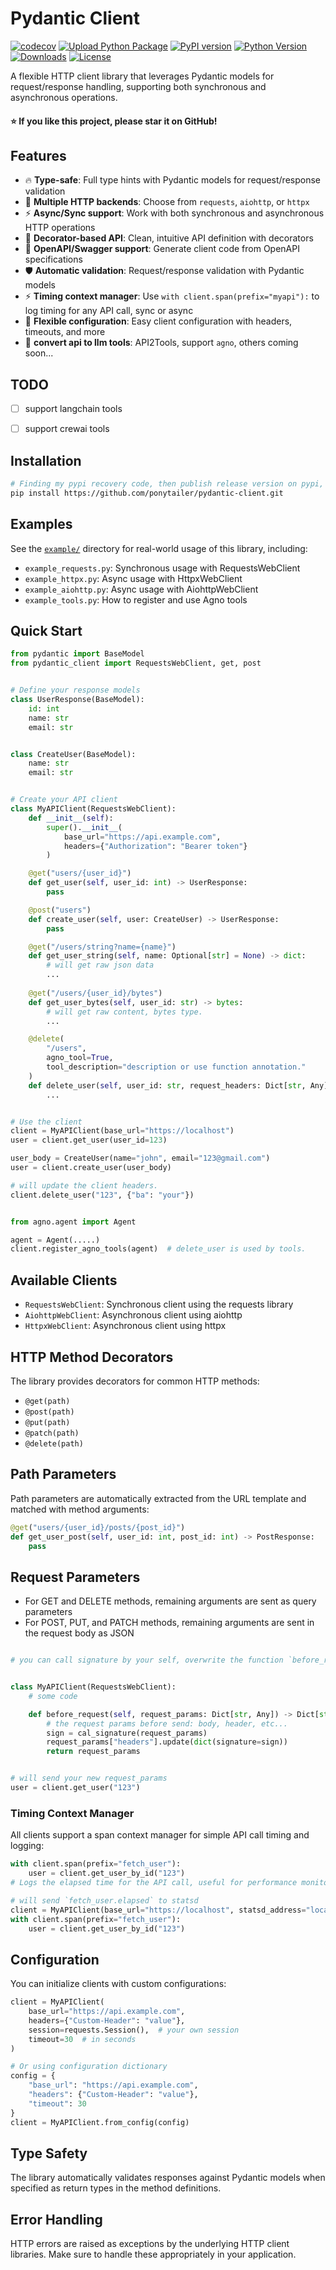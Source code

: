 # Pydantic Client

[![codecov](https://codecov.io/gh/ponytailer/pydantic-client/branch/main/graph/badge.svg?token=CZX5V1YP22)](https://codecov.io/gh/ponytailer/pydantic-client)
[![Upload Python Package](https://github.com/ponytailer/pydantic-client/actions/workflows/python-publish.yml/badge.svg)](https://github.com/ponytailer/pydantic-client/actions/workflows/python-publish.yml)
[![PyPI version](https://badge.fury.io/py/pydantic-client.svg)](https://badge.fury.io/py/pydantic-client)
[![Python Version](https://img.shields.io/pypi/pyversions/pydantic-client.svg)](https://pypi.org/project/pydantic-client/)
[![Downloads](https://pepy.tech/badge/pydantic-client)](https://pepy.tech/project/pydantic-client)
[![License](https://img.shields.io/github/license/ponytailer/pydantic-client.svg)](https://github.com/ponytailer/pydantic-client/blob/main/LICENSE)

A flexible HTTP client library that leverages Pydantic models for request/response handling,
supporting both synchronous and asynchronous operations.

#### ⭐ If you like this project, please star it on GitHub!

## Features

- 🔥 **Type-safe**: Full type hints with Pydantic models for request/response validation
- 🚀 **Multiple HTTP backends**: Choose from `requests`, `aiohttp`, or `httpx`
- ⚡ **Async/Sync support**: Work with both synchronous and asynchronous HTTP operations
- 🎯 **Decorator-based API**: Clean, intuitive API definition with decorators
- 📝 **OpenAPI/Swagger support**: Generate client code from OpenAPI specifications
- 🛡️ **Automatic validation**: Request/response validation with Pydantic models
- ⚡ **Timing context manager**: Use `with client.span(prefix="myapi"):` to log timing for any API call, sync or async
- 🔧 **Flexible configuration**: Easy client configuration with headers, timeouts, and more
- 🔧 **convert api to llm tools**: API2Tools, support `agno`, others coming soon...

## TODO

- [ ] support langchain tools
- [ ] support crewai tools


## Installation

```bash
# Finding my pypi recovery code, then publish release version on pypi, maybe a month later.
pip install https://github.com/ponytailer/pydantic-client.git
```


## Examples

See the [`example/`](./example/) directory for real-world usage of this library, including:

- `example_requests.py`: Synchronous usage with RequestsWebClient
- `example_httpx.py`: Async usage with HttpxWebClient
- `example_aiohttp.py`: Async usage with AiohttpWebClient
- `example_tools.py`: How to register and use Agno tools


## Quick Start

```python
from pydantic import BaseModel
from pydantic_client import RequestsWebClient, get, post


# Define your response models
class UserResponse(BaseModel):
    id: int
    name: str
    email: str


class CreateUser(BaseModel):
    name: str
    email: str


# Create your API client
class MyAPIClient(RequestsWebClient):
    def __init__(self):
        super().__init__(
            base_url="https://api.example.com",
            headers={"Authorization": "Bearer token"}
        )

    @get("users/{user_id}")
    def get_user(self, user_id: int) -> UserResponse:
        pass

    @post("users")
    def create_user(self, user: CreateUser) -> UserResponse:
        pass

    @get("/users/string?name={name}")
    def get_user_string(self, name: Optional[str] = None) -> dict:
        # will get raw json data
        ...
    
    @get("/users/{user_id}/bytes")
    def get_user_bytes(self, user_id: str) -> bytes:
        # will get raw content, bytes type.
        ...

    @delete(
        "/users",
        agno_tool=True,
        tool_description="description or use function annotation."
    )
    def delete_user(self, user_id: str, request_headers: Dict[str, Any]):
        ...


# Use the client
client = MyAPIClient(base_url="https://localhost")
user = client.get_user(user_id=123)

user_body = CreateUser(name="john", email="123@gmail.com")
user = client.create_user(user_body)

# will update the client headers.
client.delete_user("123", {"ba": "your"})


from agno.agent import Agent

agent = Agent(.....)
client.register_agno_tools(agent)  # delete_user is used by tools.

```

## Available Clients

- `RequestsWebClient`: Synchronous client using the requests library
- `AiohttpWebClient`: Asynchronous client using aiohttp
- `HttpxWebClient`: Asynchronous client using httpx

## HTTP Method Decorators

The library provides decorators for common HTTP methods:

- `@get(path)`
- `@post(path)`
- `@put(path)`
- `@patch(path)`
- `@delete(path)`

## Path Parameters

Path parameters are automatically extracted from the URL template and matched with method arguments:

```python
@get("users/{user_id}/posts/{post_id}")
def get_user_post(self, user_id: int, post_id: int) -> PostResponse:
    pass
```

## Request Parameters

- For GET and DELETE methods, remaining arguments are sent as query parameters
- For POST, PUT, and PATCH methods, remaining arguments are sent in the request body as JSON

```python

# you can call signature by your self, overwrite the function `before_request`


class MyAPIClient(RequestsWebClient):
    # some code

    def before_request(self, request_params: Dict[str, Any]) -> Dict[str, Any]:
        # the request params before send: body, header, etc...
        sign = cal_signature(request_params)
        request_params["headers"].update(dict(signature=sign))
        return request_params


# will send your new request_params
user = client.get_user("123")

```


### Timing Context Manager

All clients support a span context manager for simple API call timing and logging:

```python
with client.span(prefix="fetch_user"):
    user = client.get_user_by_id("123")
# Logs the elapsed time for the API call, useful for performance monitoring.

# will send `fetch_user.elapsed` to statsd
client = MyAPIClient(base_url="https://localhost", statsd_address="localhost:8125")
with client.span(prefix="fetch_user"):
    user = client.get_user_by_id("123")

```

## Configuration

You can initialize clients with custom configurations:

```python
client = MyAPIClient(
    base_url="https://api.example.com",
    headers={"Custom-Header": "value"},
    session=requests.Session(),  # your own session
    timeout=30  # in seconds
)

# Or using configuration dictionary
config = {
    "base_url": "https://api.example.com",
    "headers": {"Custom-Header": "value"},
    "timeout": 30
}
client = MyAPIClient.from_config(config)
```

## Type Safety

The library automatically validates responses against Pydantic models when specified as return types
in the method definitions.

## Error Handling

HTTP errors are raised as exceptions by the underlying HTTP client libraries. Make sure to handle
these appropriately in your application.
